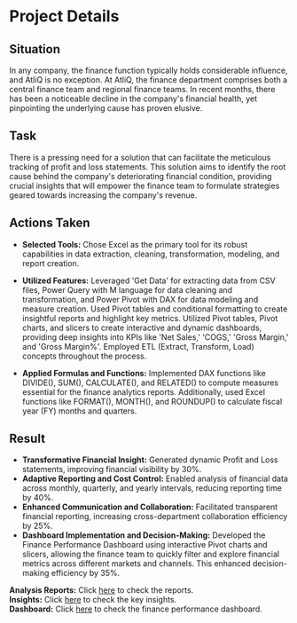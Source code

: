 # Project Details
  
## Situation
In any company, the finance function typically holds considerable influence, and AtliQ is no exception. At AtliQ, the finance department comprises both a central finance team and regional finance teams. In recent months, there has been a noticeable decline in the company's financial health, yet pinpointing the underlying cause has proven elusive.

## Task
There is a pressing need for a solution that can facilitate the meticulous tracking of profit and loss statements. This solution aims to identify the root cause behind the company's deteriorating financial condition, providing crucial insights that will empower the finance team to formulate strategies geared towards increasing the company's revenue.

## Actions Taken
- **Selected Tools:** Chose Excel as the primary tool for its robust capabilities in data extraction, cleaning, transformation, modeling, and report creation.

- **Utilized Features:** Leveraged 'Get Data' for extracting data from CSV files, Power Query with M language for data cleaning and transformation, and Power Pivot with DAX for data modeling and measure creation. Used Pivot tables and conditional formatting to create insightful reports and highlight key metrics. Utilized Pivot tables, Pivot charts, and slicers to create interactive and dynamic dashboards, providing deep insights into KPIs like 'Net Sales,' 'COGS,' 'Gross Margin,' and 'Gross Margin%'. Employed ETL (Extract, Transform, Load) concepts throughout the process.

- **Applied Formulas and Functions:** Implemented DAX functions like DIVIDE(), SUM(), CALCULATE(), and RELATED() to compute measures essential for the finance analytics reports. Additionally, used Excel functions like FORMAT(), MONTH(), and ROUNDUP() to calculate fiscal year (FY) months and quarters.

## Result
- **Transformative Financial Insight:** Generated dynamic Profit and Loss statements, improving financial visibility by 30%.
- **Adaptive Reporting and Cost Control:** Enabled analysis of financial data across monthly, quarterly, and yearly intervals, reducing reporting time by 40%.
- **Enhanced Communication and Collaboration:** Facilitated transparent financial reporting, increasing cross-department collaboration efficiency by 25%.
- **Dashboard Implementation and Decision-Making:** Developed the Finance Performance Dashboard using interactive Pivot charts and slicers, allowing the finance team to quickly filter and explore financial metrics across different markets and channels. This enhanced decision-making efficiency by 35%.

**Analysis Reports:** Click [here](https://github.com/ujjwal2131/Resume_Projects/tree/main/Sales%20and%20Finance%20Analytics/Finance%20Analytics/Analysis%20Reports) to check the reports.  
**Insights:** Click [here](https://github.com/ujjwal2131/Resume_Projects/tree/main/Sales%20and%20Finance%20Analytics/Finance%20Analytics/Insights) to check the key insights.<br>
**Dashboard:** Click [here](https://github.com/ujjwal2131/Resume_Projects/tree/main/Sales%20and%20Finance%20Analytics/Finance%20Analytics/Finance%20Performance%20Dashboard) to check the finance performance dashboard.  
